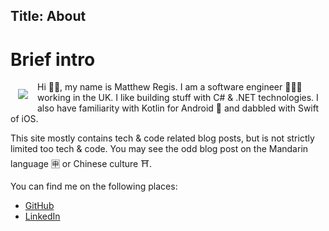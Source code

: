 Title: About
---
# Brief intro

<img align="left" style="padding: 12px" src="https://images.weserv.nl/?url=avatars.githubusercontent.com/u/2320153?v=4&h=150&w=150&fit=cover&mask=circle&maxage=7d">

Hi 👋🏽, my name is Matthew Regis. I am a software engineer 🧑🏽‍💻 working in the UK. I like building stuff with C# & .NET technologies. I also have familiarity with Kotlin for Android 📱 and dabbled with Swift of iOS. 

This site mostly contains tech & code related blog posts, but is not strictly limited too tech & code. You may see the odd blog post on the Mandarin language 🈸 or Chinese culture ⛩️.




You can find me on the following places:


<ul>
        <li><a href="https://github.com/reggieray"><i class="fa fa-github"></i> GitHub</a></li>
        <li><a href="https://www.linkedin.com/in/matthew-regis-89458a263"><i class="fa fa-linkedin-square"></i> LinkedIn</a></li>
</ul>